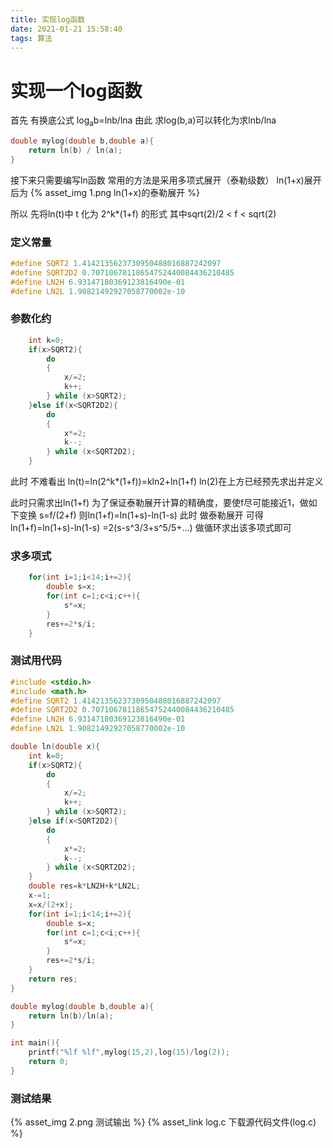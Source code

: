 ```yaml
---
title: 实现log函数
date: 2021-01-21 15:58:40
tags: 算法
---
```

# 实现一个log函数
首先 有换底公式 log<sub>a</sub>b=lnb/lna
由此 求log(b,a)可以转化为求lnb/lna
```c
double mylog(double b,double a){
    return ln(b) / ln(a);
}
```

接下来只需要编写ln函数
常用的方法是采用多项式展开（泰勒级数）
ln(1+x)展开后为
{% asset_img 1.png ln(1+x)的泰勒展开 %}

所以 先将ln(t)中 t 化为 2^k*(1+f) 的形式
其中sqrt(2)/2 < f < sqrt(2)
### 定义常量
```c 
#define SQRT2 1.4142135623730950488016887242097
#define SQRT2D2 0.70710678118654752440084436210485
#define LN2H 6.93147180369123816490e-01
#define LN2L 1.90821492927058770002e-10
```

### 参数化约
```c
    int k=0;
    if(x>SQRT2){
        do
        {
            x/=2;
            k++;
        } while (x>SQRT2);
    }else if(x<SQRT2D2){
        do
        {
            x*=2;
            k--;
        } while (x<SQRT2D2);
    }
```

此时 不难看出 ln(t)=ln(2^k*(1+f))=kln2+ln(1+f)
ln(2)在上方已经预先求出并定义

此时只需求出ln(1+f)
为了保证泰勒展开计算的精确度，要使f尽可能接近1，做如下变换
s=f/(2+f)
则ln(1+f)=ln(1+s)-ln(1-s)
此时 做泰勒展开 可得
ln(1+f)=ln(1+s)-ln(1-s)
       =2(s-s^3/3+s^5/5+...)
做循环求出该多项式即可
### 求多项式
```c
    for(int i=1;i<14;i+=2){
        double s=x;
        for(int c=1;c<i;c++){
            s*=x;
        }
        res+=2*s/i;
    }
```

### 测试用代码
```c
#include <stdio.h>
#include <math.h>
#define SQRT2 1.4142135623730950488016887242097
#define SQRT2D2 0.70710678118654752440084436210485
#define LN2H 6.93147180369123816490e-01
#define LN2L 1.90821492927058770002e-10

double ln(double x){  
    int k=0;
    if(x>SQRT2){
        do
        {
            x/=2;
            k++;
        } while (x>SQRT2);
    }else if(x<SQRT2D2){
        do
        {
            x*=2;
            k--;
        } while (x<SQRT2D2);
    }
    double res=k*LN2H+k*LN2L;
    x-=1;
    x=x/(2+x);
    for(int i=1;i<14;i+=2){
        double s=x;
        for(int c=1;c<i;c++){
            s*=x;
        }
        res+=2*s/i;
    }
    return res;
}

double mylog(double b,double a){
    return ln(b)/ln(a);
}

int main(){
    printf("%lf %lf",mylog(15,2),log(15)/log(2));
    return 0;
}

```
### 测试结果
{% asset_img 2.png 测试输出 %}
{% asset_link log.c 下载源代码文件(log.c) %}
